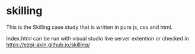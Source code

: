 # skilling

This is the Skilling case study that is written in pure js, css and html. 

Index.html can be run with visual studio live server extention or checked in https://ezgi-akin.github.io/skilling/ 
